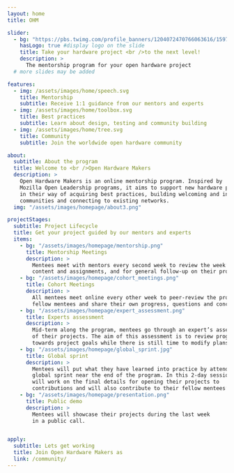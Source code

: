 ```yaml
---
layout: home
title: OHM

slider:
  - bg: "https://pbs.twimg.com/profile_banners/1204072470766063616/1597256526/1500x500"
    hasLogo: true #display logo on the slide
    title: Take your hardware project <br />to the next level!
    description: >
      The mentorship program for your open hardware project
  # more slides may be added

features:
  - img: /assets/images/home/speech.svg
    title: Mentorship
    subtitle: Receive 1:1 guidance from our mentors and experts
  - img: /assets/images/home/toolbox.svg
    title: Best practices
    subtitle: Learn about design, testing and community building
  - img: /assets/images/home/tree.svg
    title: Community
    subtitle: Join the worldwide open hardware community

about:
  subtitle: About the program
  title: Welcome to <br />Open Hardware Makers
  description: >
    Open Hardware Makers is an online mentorship program. Inspired by
    Mozilla Open Leadership programs, it aims to support new hardware projects
    in their way of acquiring best practices, building welcoming and inclusive
    communities and connecting to existing networks.
  img: "/assets/images/homepage/about3.png"

projectStages:
  subtitle: Project Lifecycle
  title: Get your project guided by our mentors and experts
  items:
    - bg: "/assets/images/homepage/mentorship.png"
      title: Mentorship Meetings
      description: >
        Mentees meet with mentors every second week to review the week’s
        content and assignments, and for general follow-up on their projects.
    - bg: "/assets/images/homepage/cohort_meetings.png"
      title: Cohort Meetings
      description: >
        All mentees meet online every other week to peer-review the progress of
        fellow mentees and share their own progress, questions and concerns.
    - bg: "/assets/images/homepage/expert_assessment.png"
      title: Experts assessment
      description: >
        Mid-term along the program, mentees go through an expert’s assessment
        of their projects. The aim of this assessment is to review progress
        towards project goals while there is still time to modify plans.
    - bg: "/assets/images/homepage/global_sprint.jpg"
      title: Global sprint
      description: >
        Mentees will put what they have learned into practice by attending a
        global sprint near the end of the program. In this 2-day session they
        will work on the final details for opening their projects to
        contributions and will also contribute to their fellow mentees’ projects.
    - bg: "/assets/images/homepage/presentation.png"
      title: Public demo
      description: >
        Mentees will showcase their projects during the last week
        in a public call.


apply:
  subtitle: Lets get working
  title: Join Open Hardware Makers as
  link: /community/
---
```

